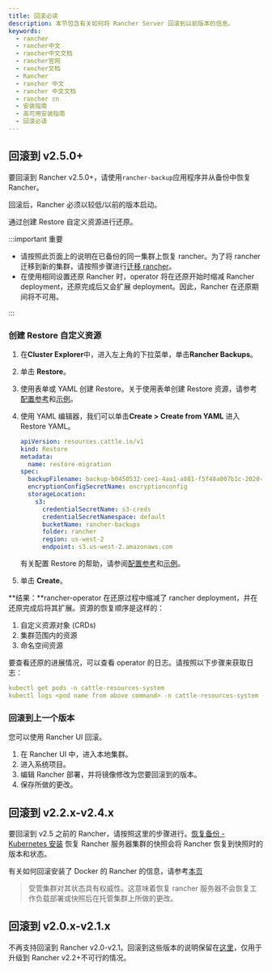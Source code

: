 ```yaml
---
title: 回滚必读
description: 本节包含有关如何将 Rancher Server 回滚到以前版本的信息。
keywords:
  - rancher
  - rancher中文
  - rancher中文文档
  - rancher官网
  - rancher文档
  - Rancher
  - rancher 中文
  - rancher 中文文档
  - rancher cn
  - 安装指南
  - 高可用安装指南
  - 回滚必读
---
```


## 回滚到 v2.5.0+

要回滚到 Rancher v2.5.0+，请使用`rancher-backup`应用程序并从备份中恢复 Rancher。

回滚后，Rancher 必须以较低/以前的版本启动。

通过创建 Restore 自定义资源进行还原。

:::important 重要

- 请按照此页面上的说明在已备份的同一集群上恢复 rancher。为了将 rancher 迁移到新的集群，请按照步骤进行[迁移 rancher](/docs/rancher2.5/backups/migrating-rancher/_index)。
- 在使用相同设置还原 Rancher 时，operator 将在还原开始时缩减 Rancher deployment，还原完成后又会扩展 deployment。因此，Rancher 在还原期间将不可用。

:::

### 创建 Restore 自定义资源

1. 在**Cluster Explorer**中，进入左上角的下拉菜单，单击**Rancher Backups**。
1. 单击 **Restore**。
1. 使用表单或 YAML 创建 Restore。关于使用表单创建 Restore 资源，请参考[配置参考](/docs/rancher2.5/backups/configuration/restore-config/_index)和[示例](/docs/rancher2.5/backups/examples/_index)。
1. 使用 YAML 编辑器，我们可以单击**Create > Create from YAML** 进入 Restore YAML。

   ```yaml
   apiVersion: resources.cattle.io/v1
   kind: Restore
   metadata:
     name: restore-migration
   spec:
     backupFilename: backup-b0450532-cee1-4aa1-a881-f5f48a007b1c-2020-09-15T07-27-09Z.tar.gz
     encryptionConfigSecretName: encryptionconfig
     storageLocation:
       s3:
         credentialSecretName: s3-creds
         credentialSecretNamespace: default
         bucketName: rancher-backups
         folder: rancher
         region: us-west-2
         endpoint: s3.us-west-2.amazonaws.com
   ```

   有关配置 Restore 的帮助，请参阅[配置参考](/docs/rancher2.5/backups/configuration/restore-config/_index)和[示例](/docs/rancher2.5/backups/examples/_index)。

1. 单击 **Create**。

**结果：**rancher-operator 在还原过程中缩减了 rancher deployment，并在还原完成后将其扩展。资源的恢复顺序是这样的：

1. 自定义资源对象 (CRDs)
2. 集群范围内的资源
3. 命名空间资源

要查看还原的进展情况，可以查看 operator 的日志。请按照以下步骤来获取日志：

```yaml
kubectl get pods -n cattle-resources-system
kubectl logs <pod name from above command> -n cattle-resources-system -f
```

### 回滚到上一个版本

您可以使用 Rancher UI 回滚。

1. 在 Rancher UI 中，进入本地集群。
1. 进入系统项目。
1. 编辑 Rancher 部署，并将镜像修改为您要回滚到的版本。
1. 保存所做的更改。

## 回滚到 v2.2.x-v2.4.x

要回滚到 v2.5 之前的 Rancher，请按照这里的步骤进行。[恢复备份 - Kubernetes 安装](/docs/rancher2/backups/2.0-2.4/restorations/ha-restoration/_index) 恢复 Rancher 服务器集群的快照会将 Rancher 恢复到快照时的版本和状态。

有关如何回滚安装了 Docker 的 Rancher 的信息，请参考[本页](/docs/rancher2.5/installation/other-installation-methods/single-node-docker/single-node-rollbacks/_index)

> 受管集群对其状态具有权威性。这意味着恢复 rancher 服务器不会恢复工作负载部署或快照后在托管集群上所做的更改。

## 回滚到 v2.0.x-v2.1.x

不再支持回滚到 Rancher v2.0-v2.1。回滚到这些版本的说明保留在[这里](/docs/rancher2/backups/2.0-2.4/restorations/ha-restoration/2.0-2.1/_index)，仅用于升级到 Rancher v2.2+不可行的情况。
